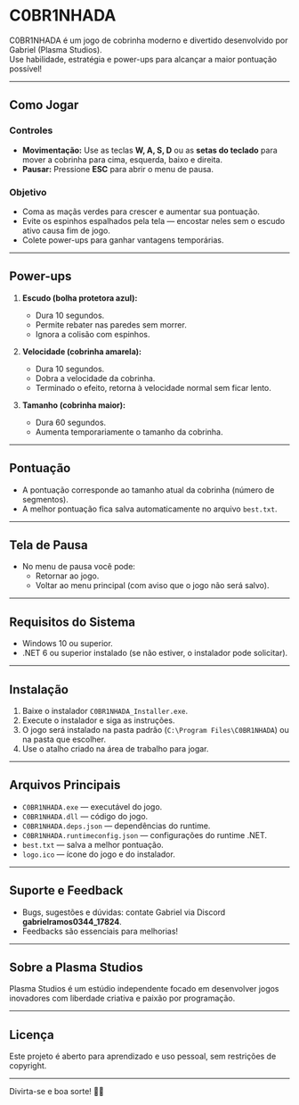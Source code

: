 # C0BR1NHADA

C0BR1NHADA é um jogo de cobrinha moderno e divertido desenvolvido por Gabriel (Plasma Studios).  
Use habilidade, estratégia e power-ups para alcançar a maior pontuação possível!

---

## Como Jogar

### Controles

- **Movimentação:** Use as teclas **W, A, S, D** ou as **setas do teclado** para mover a cobrinha para cima, esquerda, baixo e direita.
- **Pausar:** Pressione **ESC** para abrir o menu de pausa.

### Objetivo

- Coma as maçãs verdes para crescer e aumentar sua pontuação.
- Evite os espinhos espalhados pela tela — encostar neles sem o escudo ativo causa fim de jogo.
- Colete power-ups para ganhar vantagens temporárias.

---

## Power-ups

1. **Escudo (bolha protetora azul):**  
   - Dura 10 segundos.  
   - Permite rebater nas paredes sem morrer.  
   - Ignora a colisão com espinhos.

2. **Velocidade (cobrinha amarela):**  
   - Dura 10 segundos.  
   - Dobra a velocidade da cobrinha.  
   - Terminado o efeito, retorna à velocidade normal sem ficar lento.

3. **Tamanho (cobrinha maior):**  
   - Dura 60 segundos.  
   - Aumenta temporariamente o tamanho da cobrinha.

---

## Pontuação

- A pontuação corresponde ao tamanho atual da cobrinha (número de segmentos).  
- A melhor pontuação fica salva automaticamente no arquivo `best.txt`.

---

## Tela de Pausa

- No menu de pausa você pode:  
  - Retornar ao jogo.  
  - Voltar ao menu principal (com aviso que o jogo não será salvo).

---

## Requisitos do Sistema

- Windows 10 ou superior.  
- .NET 6 ou superior instalado (se não estiver, o instalador pode solicitar).

---

## Instalação

1. Baixe o instalador `C0BR1NHADA_Installer.exe`.  
2. Execute o instalador e siga as instruções.  
3. O jogo será instalado na pasta padrão (`C:\Program Files\C0BR1NHADA`) ou na pasta que escolher.  
4. Use o atalho criado na área de trabalho para jogar.

---

## Arquivos Principais

- `C0BR1NHADA.exe` — executável do jogo.  
- `C0BR1NHADA.dll` — código do jogo.  
- `C0BR1NHADA.deps.json` — dependências do runtime.  
- `C0BR1NHADA.runtimeconfig.json` — configurações do runtime .NET.  
- `best.txt` — salva a melhor pontuação.  
- `logo.ico` — ícone do jogo e do instalador.

---

## Suporte e Feedback

- Bugs, sugestões e dúvidas: contate Gabriel via Discord **gabrielramos0344_17824**.  
- Feedbacks são essenciais para melhorias!

---

## Sobre a Plasma Studios

Plasma Studios é um estúdio independente focado em desenvolver jogos inovadores com liberdade criativa e paixão por programação.

---

## Licença

Este projeto é aberto para aprendizado e uso pessoal, sem restrições de copyright.

---

Divirta-se e boa sorte! 🚀🐍
